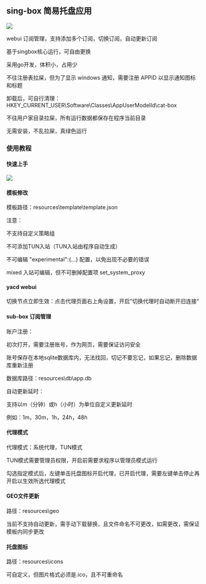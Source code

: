 ## sing-box 简易托盘应用

![](https://thumbsnap.com/i/cxhVn14K.png)

webui 订阅管理，支持添加多个订阅，切换订阅，自动更新订阅

基于singbox核心运行，可自由更换

采用go开发，体积小，占用少

不往注册表拉屎，但为了显示 windows 通知，需要注册 APPID 以显示通知图标和标题

卸载后，可自行清理：HKEY_CURRENT_USER\Software\Classes\AppUserModelId\cat-box

不往用户家目录拉屎，所有运行数据都保存在程序当前目录

无需安装，不乱拉屎，真绿色运行

### 使用教程

#### 快速上手

![](https://thumbsnap.com/i/dxj7G6J4.jpg)

#### 模板修改

模板路径：resources\template\template.json

注意：

不支持自定义策略组

不可添加TUN入站（TUN入站由程序自动生成）

不可编辑 "experimental":{...} 配置，以免出现不必要的错误

mixed 入站可编辑，但不可删掉配置项 set_system_proxy

#### yacd webui

切换节点立即生效：点击代理页面右上角设置，开启”切换代理时自动断开旧连接“

#### sub-box 订阅管理

账户注册：

初次打开，需要注册账号，作为网页，需要保证访问安全

账号保存在本地sqlite数据库内，无法找回，切记不要忘记，如果忘记，删除数据库重新注册

数据库路径：resources\db\app.db



自动更新延时：

支持以m（分钟）或h（小时）为单位自定义更新延时

例如：1m，30m，1h，24h，48h

#### 代理模式

代理模式：系统代理，TUN模式

TUN模式需要管理员权限，开启前需要求程序以管理员模式运行

勾选指定模式后，左键单击托盘图标开启代理，已开启代理，需要左键单击停止再开启以生效所选代理模式

#### GEO文件更新

路径：resources\geo

当前不支持自动更新，需手动下载替换，且文件命名不可更改，如需更改，需保证模板内同步更改

#### 托盘图标

路径：resources\icons

可自定义，但图片格式必须是.ico，且不可重命名
